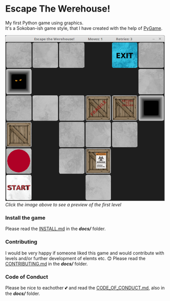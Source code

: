 # Escape The Werehouse!
My first Python game using graphics.<br>
It's a Sokoban-ish game style, that I have created with the help of [PyGame](https://www.pygame.org).

[![](https://github.com/CrowStudio/Escape-The-Werehouse-/blob/master/docs/Escape_the_Werehouse!.png)](https://youtu.be/5SxIALomPpc)<br>
_Click the image above to see a preview of the first level_

### Install the game
Please read the [INSTALL.md](https://github.com/CrowStudio/Escape-The-Werehouse-/blob/master/docs/INSTALL.md) in the **_docs/_** folder.

### Contributing
I would be very happy if someone liked this game and would contribute with levels and/or further development of elemts etc. :blush:
Please read the [CONTRIBUTING.md](https://github.com/CrowStudio/Escape-The-Werehouse-/blob/master/docs/CONTRIBUTING.md) in the **_docs/_** folder.

### Code of Conduct
Please be nice to eachother :two_hearts: and read the [CODE_OF_CONDUCT.md](https://github.com/CrowStudio/Escape-The-Werehouse-/blob/master/docs/CODE_OF_CONDUCT.md), also in the **_docs/_** folder.

